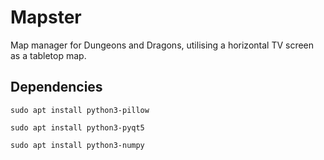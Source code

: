 # Mapster
Map manager for Dungeons and Dragons, utilising a horizontal TV screen as a tabletop map.

## Dependencies

```sudo apt install python3-pillow```

```sudo apt install python3-pyqt5```

```sudo apt install python3-numpy```
